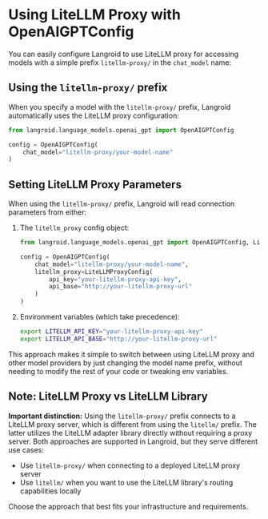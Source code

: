 # Using LiteLLM Proxy with OpenAIGPTConfig

You can easily configure Langroid to use LiteLLM proxy for accessing models with a 
simple prefix `litellm-proxy/` in the `chat_model` name:

## Using the `litellm-proxy/` prefix

When you specify a model with the `litellm-proxy/` prefix, Langroid automatically uses the LiteLLM proxy configuration:

```python
from langroid.language_models.openai_gpt import OpenAIGPTConfig

config = OpenAIGPTConfig(
    chat_model="litellm-proxy/your-model-name"
)
```

## Setting LiteLLM Proxy Parameters

When using the `litellm-proxy/` prefix, Langroid will read connection parameters from either:

1. The `litellm_proxy` config object:
   ```python
   from langroid.language_models.openai_gpt import OpenAIGPTConfig, LiteLLMProxyConfig
   
   config = OpenAIGPTConfig(
       chat_model="litellm-proxy/your-model-name",
       litellm_proxy=LiteLLMProxyConfig(
           api_key="your-litellm-proxy-api-key",
           api_base="http://your-litellm-proxy-url"
       )
   )
   ```

2. Environment variables (which take precedence):
   ```bash
   export LITELLM_API_KEY="your-litellm-proxy-api-key"
   export LITELLM_API_BASE="http://your-litellm-proxy-url"
   ```

This approach makes it simple to switch between using LiteLLM proxy and 
other model providers by just changing the model name prefix,
without needing to modify the rest of your code or tweaking env variables.

## Note: LiteLLM Proxy vs LiteLLM Library

**Important distinction:** Using the `litellm-proxy/` prefix connects to a LiteLLM proxy server, which is different from using the `litellm/` prefix. The latter utilizes the LiteLLM adapter library directly without requiring a proxy server. Both approaches are supported in Langroid, but they serve different use cases:

- Use `litellm-proxy/` when connecting to a deployed LiteLLM proxy server
- Use `litellm/` when you want to use the LiteLLM library's routing capabilities locally

Choose the approach that best fits your infrastructure and requirements.
